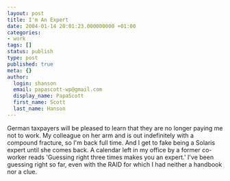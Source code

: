 ```yaml
---
layout: post
title: I'm An Expert
date: 2004-01-14 20:01:23.000000000 +01:00
categories:
- work
tags: []
status: publish
type: post
published: true
meta: {}
author:
  login: shanson
  email: papascott-wp@gmail.com
  display_name: PapaScott
  first_name: Scott
  last_name: Hanson
---
```

<p>German taxpayers will be pleased to learn that they are no longer paying me not to work. My colleague on her arm and is out indefinitely with a compound fracture, so I'm back full time. And I get to fake being a Solaris expert until she comes back. A calendar left in my office by a former co-worker reads 'Guessing right three times makes you an expert.' I've been guessing right so far, even with the RAID for which I had neither a handbook nor a clue.</p>
